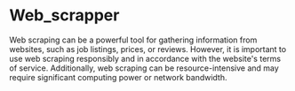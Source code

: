 # Web_scrapper
Web scraping can be a powerful tool for gathering information from websites, such as job listings, prices, or reviews. However, it is important to use web scraping responsibly and in accordance with the website's terms of service. Additionally, web scraping can be resource-intensive and may require significant computing power or network bandwidth.
